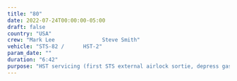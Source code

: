 ```yaml
---
title: "80"
date: 2022-07-24T00:00:00-05:00
draft: false
country: "USA"
crew: "Mark Lee               Steve Smith"
vehicle: "STS-82 /      HST-2"
param_date: ""
duration: "6:42"
purpose: "HST servicing (first STS external airlock sortie, depress gas flow disturbed HST solar arrays, remove/install GHRS/STIS, FOS/NICMOS )"
---
```

